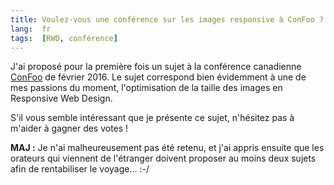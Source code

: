 ```yaml
---
title: Voulez-vous une conférence sur les images responsive à ConFoo ?
lang:  fr
tags:  [RWD, conférence]
---
```


J'ai proposé pour la première fois un sujet à la conférence canadienne [ConFoo](http://confoo.ca/fr) de février 2016. Le sujet correspond bien évidemment à une de mes passions du moment, l'optimisation de la taille des images en Responsive Web Design.

S'il vous semble intéressant que je présente ce sujet, n'hésitez pas à m'aider à gagner des votes !

**MAJ :** Je n'ai malheureusement pas été retenu, et j'ai appris ensuite que les orateurs qui viennent de l'étranger doivent proposer au moins deux sujets afin de rentabiliser le voyage… :-/

